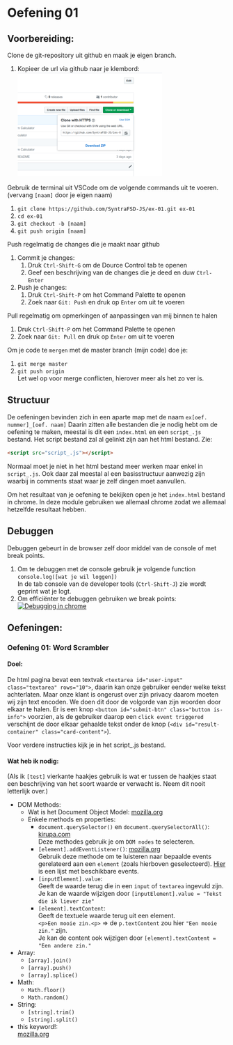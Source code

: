# Oefening 01
## Voorbereiding:
Clone de git-repository uit github en maak je eigen branch.
1. Kopieer de url via github naar je klembord:  
   ![Copy url](https://raw.githubusercontent.com/SyntraFSD-JS/ex-01/master/images/copy_github.png "Copy url to clipboard")

Gebruik de terminal uit VSCode om de volgende commands uit te voeren.
(vervang `[naam]` door je eigen naam)

1. `git clone https://github.com/SyntraFSD-JS/ex-01.git ex-01`
2. `cd ex-01`
3. `git checkout -b [naam]`
4. `git push origin [naam]`

Push regelmatig de changes die je maakt naar github

1. Commit je changes:
   1. Druk `Ctrl-Shift-G` om de Dource Control tab te openen
   2. Geef een beschrijving van de changes die je deed en duw `Ctrl-Enter`
2. Push je changes:
   1. Druk `Ctrl-Shift-P` om het Command Palette te openen
   2. Zoek naar `Git: Push` en druk op `Enter` om uit te voeren 
   
Pull regelmatig om opmerkingen of aanpassingen van mij binnen te halen
1. Druk `Ctrl-Shift-P` om het Command Palette te openen
2. Zoek naar `Git: Pull` en druk op `Enter` om uit te voeren 
     
Om je code te `mergen` met de master branch (mijn code) doe je:
1. `git merge master`
2. `git push origin`  
Let wel op voor merge conflicten, hierover meer als het zo ver is.
     
## Structuur
De oefeningen bevinden zich in een aparte map met de naam `ex[oef. nummer]_[oef. naam]`
Daarin zitten alle bestanden die je nodig hebt om de oefening te maken, meestal is dit een `index.html` en een `script_.js` bestand.
Het script bestand zal al gelinkt zijn aan het html bestand. Zie:
```html
<script src="script_.js"></script>
```
Normaal moet je niet in het html bestand meer werken maar enkel in `script_.js`.
Ook daar zal meestal al een basisstructuur aanwezig zijn waarbij in comments staat waar je zelf dingen moet aanvullen.

Om het resultaat van je oefening te bekijken open je het `index.html` bestand in chrome.
In deze module gebruiken we allemaal chrome zodat we allemaal hetzelfde resultaat hebben.

## Debuggen
Debuggen gebeurt in de browser zelf door middel van de console of met break points.

1. Om te debuggen met de console gebruik je volgende function `console.log([wat je wil loggen])`  
   In de tab console van de developer tools (`Ctrl-Shift-J`) zie wordt geprint wat je logt.
2. Om efficiënter te debuggen gebruiken we break points:  
   [![Debugging in chrome](https://img.youtube.com/vi/H0XScE08hy8/0.jpg)](https://developers.google.com/web/tools/chrome-devtools/javascript/)

## Oefeningen:
### Oefening 01: Word Scrambler
#### Doel:

De html pagina bevat een textvak `<textarea id="user-input" class="textarea" rows="10">`, 
daarin kan onze gebruiker eender welke tekst achterlaten.
Maar onze klant is ongerust over zijn privacy daarom moeten wij zijn text encoden. 
We doen dit door de volgorde van zijn woorden door elkaar te halen.
Er is een knop `<button id="submit-btn" class="button is-info">` voorzien,
als de gebruiker daarop een `click event triggered` verschijnt de door elkaar gehaalde tekst onder de knop
(`<div id="result-container" class="card-content">`). 

Voor verdere instructies kijk je in het script_.js bestand.

#### Wat heb ik nodig:
(Als ik `[test]` vierkante haakjes gebruik is wat er tussen de haakjes staat een beschrijving van het soort waarde er verwacht is. Neem dit nooit letterlijk over.)

- DOM Methods:
   - Wat is het Document Object Model:
   [mozilla.org](https://developer.mozilla.org/en-US/docs/Web/API/Document_Object_Model/Introduction#What_is_the_DOM)
   - Enkele methods en properties:
      - `document.querySelector()` en `document.querySelectorAll()`: [kirupa.com](https://www.kirupa.com/html5/finding_elements_dom_using_querySelector.htm)  
      Deze methodes gebruik je om `DOM nodes` te selecteren.
      - `[element].addEventListener()`: [mozilla.org](https://developer.mozilla.org/en-US/docs/Web/API/EventTarget/addEventListener)  
      Gebruik deze methode om te luisteren naar bepaalde events gerelateerd aan een `element` (zoals hierboven geselecteerd).
      [Hier](https://developer.mozilla.org/en-US/docs/Web/Events) is een lijst met beschikbare events.
      - `[inputElement].value`:   
      Geeft de waarde terug die in een `input` of `textarea` ingevuld zijn. 
      Je kan de waarde wijzigen door `[inputElement].value = "Tekst die ik liever zie"`
      - `[element].textContent`:  
      Geeft de textuele waarde terug uit een element.  
      `<p>Een mooie zin.<p>` => de `p.textContent` zou hier `"Een mooie zin."` zijn.  
      Je kan de content ook wijzigen door `[element].textContent = "Een andere zin."`
- Array:
   - `[array].join()`
   - `[array].push()`
   - `[array].splice()`
- Math:
   - `Math.floor()`
   - `Math.random()`
- String:
   - `[string].trim()`
   - `[string].split()`
- this keyword!:  
   [mozilla.org](https://developer.mozilla.org/en-US/docs/Web/JavaScript/Reference/Operators/this)
   
      